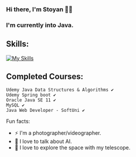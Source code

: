 ### Hi there, I'm Stoyan 🧑‍💻
### I'm currently into Java.


  ## Skills: 
[![My Skills](https://skillicons.dev/icons?i=java,idea,mysql,regex,vscode,spring,azure)](https://skillicons.dev)


## Completed Courses:
```
Udemy Java Data Structures & Algorithms ✔
Udemy Spring boot ✔
Oracle Java SE 11 ✔
MySQL ✔
Java Web Developer - SoftUni ✔
```



  Fun facts:
 - ⚡  I'm a photographer/videographer.
 - 🤖  I love to talk about AI.
 - 🔭  I love to explore the space with my telescope.
 

 
 

